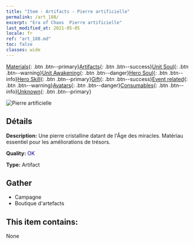 ```yaml
---
title: "Item - Artifacts - Pierre artificielle"
permalink: /art_188/
excerpt: "Era of Chaos  Pierre artificielle"
last_modified_at: 2021-05-05
locale: fr
ref: "art_188.md"
toc: false
classes: wide
---
```

 [Materials](/ItemsFR/){: .btn .btn--primary}[Artifacts](/ItemsFR/Artifacts/){: .btn .btn--success}[Unit Soul](/ItemsFR/UnitSoul/){: .btn .btn--warning}[Unit Awakening](/ItemsFR/UnitAwakening/){: .btn .btn--danger}[Hero Soul](/ItemsFR/HeroSoul/){: .btn .btn--info}[Hero Skill](/ItemsFR/HeroSkill/){: .btn .btn--primary}[Gift](/ItemsFR/Gift/){: .btn .btn--success}[Event related](/ItemsFR/Events/){: .btn .btn--warning}[Avatars](/ItemsFR/Avatars/){: .btn .btn--danger}[Consumables](/ItemsFR/Consumables/){: .btn .btn--info}[Unknown](/ItemsFR/Unknown/){: .btn .btn--primary}

 ![Pierre artificielle](/images/t/artifact_41001.png)

## Détails
 **Description:** Une pierre cristalline datant de l'Âge des miracles. Matériau essentiel pour les améliorations de trésors.

 **Quality:** <span style="color: #000080">OK</span>

 **Type:** Artifact

## Gather

*    Campagne 
*    Boutique d'artefacts 

## This item contains:

  None

